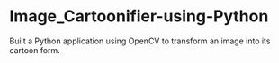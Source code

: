 # Image_Cartoonifier-using-Python
Built a Python application using OpenCV to transform an image into its cartoon form.
